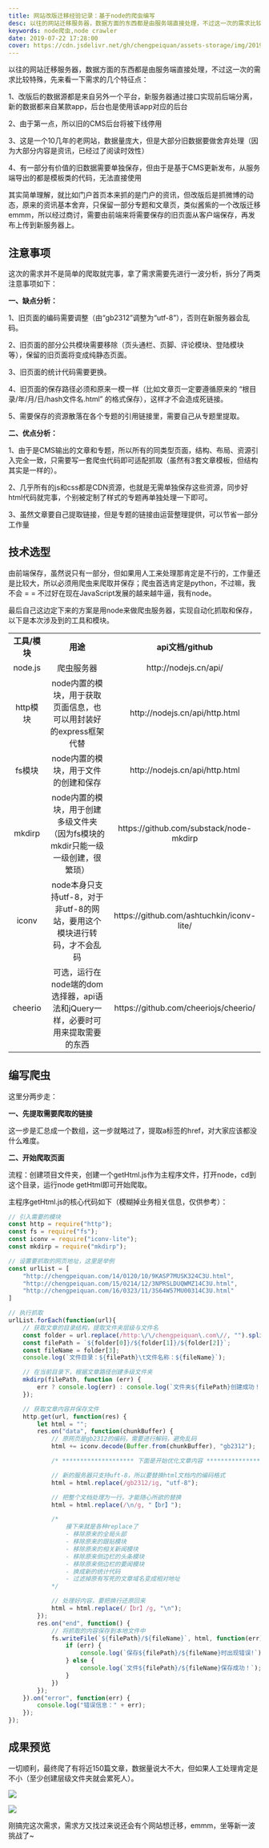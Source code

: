 ```yaml
---
title: 网站改版迁移经验记录：基于node的爬虫编写
desc: 以往的网站迁移服务器，数据方面的东西都是由服务端直接处理，不过这一次的需求比较特殊，就比如门户首页本来抓的是门户的资讯，但改版后是抓微博的动态，原来的资讯基本舍弃，只保留一部分专题和文章页，类似酱紫的一个改版迁移emmm，所以经过商讨，需要由前端来将需要保存的旧页面从客户端保存，再发布上传到新服务器上。
keywords: node爬虫,node crawler
date: 2019-07-22 17:28:00
cover: https://cdn.jsdelivr.net/gh/chengpeiquan/assets-storage/img/2019/07/1.jpg
---
```


以往的网站迁移服务器，数据方面的东西都是由服务端直接处理，不过这一次的需求比较特殊，先来看一下需求的几个特征点：

1、改版后的数据源都是来自另外一个平台，新服务器通过接口实现前后端分离，新的数据都来自某款app，后台也是使用该app对应的后台

2、由于第一点，所以旧的CMS后台将被下线停用

3、这是一个10几年的老网站，数据量庞大，但是大部分旧数据要做舍弃处理（因为大部分内容是资讯，已经过了阅读时效性）

4、有一部分有价值的旧数据需要单独保存，但由于是基于CMS更新发布，从服务端导出的都是模板类的代码，无法直接使用

其实简单理解，就比如门户首页本来抓的是门户的资讯，但改版后是抓微博的动态，原来的资讯基本舍弃，只保留一部分专题和文章页，类似酱紫的一个改版迁移emmm，所以经过商讨，需要由前端来将需要保存的旧页面从客户端保存，再发布上传到新服务器上。

## 注意事项

这次的需求并不是简单的爬取就完事，拿了需求需要先进行一波分析，拆分了两类注意事项如下：

**一、缺点分析：**

1、旧页面的编码需要调整（由“gb2312”调整为“utf-8”），否则在新服务器会乱码。

2、旧页面的部分公共模块需要移除（页头通栏、页脚、评论模块、登陆模块等），保留的旧页面将变成纯静态页面。

3、旧页面的统计代码需要更换。

4、旧页面的保存路径必须和原来一模一样（比如文章页一定要遵循原来的 “根目录/年/月/日/hash文件名.html” 的格式保存），这样才不会造成死链接。

5、需要保存的资源散落在各个专题的引用链接里，需要自己从专题里提取。

**二、优点分析：**

1、由于是CMS输出的文章和专题，所以所有的同类型页面，结构、布局、资源引入完全一致，只需要写一套爬虫代码即可适配抓取（虽然有3套文章模板，但结构其实是一样的）。

2、几乎所有的js和css都是CDN资源，也就是无需单独保存这些资源，同步好html代码就完事，个别被定制了样式的专题再单独处理一下即可。

3、虽然文章要自己提取链接，但是专题的链接由运营整理提供，可以节省一部分工作量
<h2>技术选型</h2>
由前端保存，虽然说只有一部分，但如果用人工来处理那肯定是不行的，工作量还是比较大，所以必须用爬虫来爬取并保存；爬虫首选肯定是python，不过嘛，我不会 = = 不过好在现在JavaScript发展的越来越牛逼，我有node。

最后自己这边定下来的方案是用node来做爬虫服务器，实现自动化抓取和保存，以下是本次涉及到的工具和模块。

<table>
<tbody>
<tr>
<td style="text-align: center;"><strong>工具/模块</strong></td>
<td style="text-align: center;"><strong>用途</strong></td>
<td style="text-align: center;"><strong>api文档/github</strong></td>
</tr>
<tr>
<td style="text-align: center;">node.js</td>
<td style="text-align: center;">爬虫服务器</td>
<td style="text-align: center;">http://nodejs.cn/api/</td>
</tr>
<tr>
<td style="text-align: center;">http模块</td>
<td style="text-align: center;">node内置的模块，用于获取页面信息，也可以用封装好的express框架代替</td>
<td style="text-align: center;">http://nodejs.cn/api/http.html</td>
</tr>
<tr>
<td style="text-align: center;">fs模块</td>
<td style="text-align: center;">node内置的模块，用于文件的创建和保存</td>
<td style="text-align: center;">http://nodejs.cn/api/http.html</td>
</tr>
<tr>
<td style="text-align: center;">mkdirp</td>
<td style="text-align: center;">node内置的模块，用于创建多级文件夹（因为fs模块的mkdir只能一级一级创建，很繁琐）</td>
<td style="text-align: center;">https://github.com/substack/node-mkdirp</td>
</tr>
<tr>
<td style="text-align: center;">iconv</td>
<td style="text-align: center;">node本身只支持utf-8，对于非utf-8的网站，要用这个模块进行转码，才不会乱码</td>
<td style="text-align: center;">https://github.com/ashtuchkin/iconv-lite/</td>
</tr>
<tr>
<td style="text-align: center;">cheerio</td>
<td style="text-align: center;">可选，运行在node端的dom选择器，api语法和jQuery一样，必要时可用来提取需要的东西</td>
<td style="text-align: center;">https://github.com/cheeriojs/cheerio/</td>
</tr>
</tbody>
</table>

## 编写爬虫

这里分两步走：

**一、先提取需要爬取的链接**

这一步是汇总成一个数组，这一步就略过了，提取a标签的href，对大家应该都没什么难度。

**二、开始爬取页面**

流程：创建项目文件夹，创建一个getHtml.js作为主程序文件，打开node，cd到这个目录，运行node getHtml即可开始爬取。

主程序getHtml.js的核心代码如下（模糊掉业务相关信息，仅供参考）：

```javascript
// 引入需要的模块
const http = require("http");
const fs = require("fs");
const iconv = require("iconv-lite");
const mkdirp = require("mkdirp");

// 设置要抓取的网页地址，这里是举例
const urlList = [
	"http://chengpeiquan.com/14/0120/10/9KASP7MUSK324C3U.html",
	"http://chengpeiquan.com/15/0214/12/3NPRSLDUQWMZ14C3U.html",
	"http://chengpeiquan.com/16/0323/11/3S64W57MU00314C3U.html"
]

// 执行抓取
urlList.forEach(function(url){
	// 获取文章的目录结构，提取文件夹层级与文件名
	const folder = url.replace(/http:\/\/chengpeiquan\.com\//, "").split("/");
	const filePath = `${folder[0]}/${folder[1]}/${folder[2]}`;
	const fileName = folder[3];
	console.log(`文件目录：${filePath}\t文件名称：${fileName}`);

	// 在当前目录下，根据文章路径创建多级文件夹
	mkdirp(filePath, function (err) {
		err ? console.log(err) : console.log(`文件夹${filePath}创建成功！`);
	});

	// 获取文章内容并保存文件
	http.get(url, function(res) {
		let html = "";
		res.on("data", function(chunkBuffer) {
			// 原网页是gb2312的编码，需要进行解码，避免乱码
			html += iconv.decode(Buffer.from(chunkBuffer), "gb2312");

			/* ******************** 下面是开始优化文章内容 ******************** */

			// 新的服务器只支持uft-8，所以要替换html文档内的编码格式
			html = html.replace(/gb2312/ig, "utf-8");

			// 把整个文档处理为一行，才能随心所欲的替换
			html = html.replace(/\n/g, "【br】");

			/*
				接下来就是各种replace了
				- 移除原来的全局头部
				- 移除原来的跟贴模块
				- 移除原来的相关新闻模块
				- 移除原来侧边栏的头条模块
				- 移除原来侧边栏的要闻模块
				- 换成新的统计代码
				- 过滤掉原有写死的文章域名变成相对地址
			*/

			// 处理好内容，要把换行还原回来
			html = html.replace(/【br】/g, "\n");
		});
		res.on("end", function() {
			// 将抓取的内容保存到本地文件中
			fs.writeFile(`${filePath}/${fileName}`, html, function(err) {
				if (err) {
					console.log(`保存${filePath}/${fileName}时出现错误!`);
				} else {
					console.log(`文件${filePath}/${fileName}保存成功！`);
				}
			})
		});
	}).on("error", function(err) {
		console.log("错误信息：" + err);
	});
});
```

## 成果预览

一切顺利，最终爬了有将近150篇文章，数据量说大不大，但如果人工处理肯定是不小（至少创建层级文件夹就会累死人）。

![](https://cdn.jsdelivr.net/gh/chengpeiquan/assets-storage/img/2019/07/1-1.jpg)

![](https://cdn.jsdelivr.net/gh/chengpeiquan/assets-storage/img/2019/07/2.jpg)

刚搞完这次需求，需求方又找过来说还会有个网站想迁移，emmm，坐等新一波挑战了~